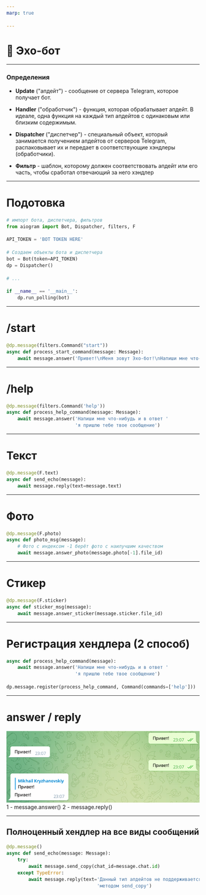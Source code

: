 ```yaml
---
marp: true

---
```

# 📣 Эхо-бот

---
### Определения

- **Update** ("апдейт") - сообщение от сервера Telegram, которое получает бот.

- **Handler** ("обработчик") - функция, которая обрабатывает апдейт. В идеале, одна функция на каждый тип апдейтов с одинаковым или близким содержимым.

- **Dispatcher** ("диспетчер") - специальный объект, который занимается получением апдейтов от серверов Telegram, распаковывает их и передает в соответствующие хэндлеры (обработчики).

- **Фильтр** - шаблон, которому должен соответствовать апдейт или его часть, чтобы сработал отвечающий за него хэндлер

---
# Подотовка

```python
# импорт бота, диспетчера, фильтров
from aiogram import Bot, Dispatcher, filters, F

API_TOKEN = 'BOT TOKEN HERE'

# Создаем объекты бота и диспетчера
bot = Bot(token=API_TOKEN)
dp = Dispatcher()

# ...

if __name__ == '__main__':
    dp.run_polling(bot)
```

---
# /start

```python
@dp.message(filters.Command("start"))
async def process_start_command(message: Message):
    await message.answer('Привет!\nМеня зовут Эхо-бот!\nНапиши мне что-нибудь')
```

---
# /help

```python
@dp.message(filters.Command('help'))
async def process_help_command(message: Message):
    await message.answer('Напиши мне что-нибудь и в ответ '
                         'я пришлю тебе твое сообщение')
```
---
# Текст

```python
@dp.message(F.text)
async def send_echo(message):
    await message.reply(text=message.text)
```

---
# Фото
```python
@dp.message(F.photo)
async def photo_msg(message):
    # Фото с индексом -1 берёт фото с наилучшим качеством
    await message.answer_photo(message.photo[-1].file_id)

```
---
# Стикер
```python
@dp.message(F.sticker)
async def sticker_msg(message):
    await message.answer_sticker(message.sticker.file_id)
```
---

# Регистрация хендлера (2 способ)
```python
async def process_help_command(message):
    await message.answer('Напиши мне что-нибудь и в ответ '
                         'я пришлю тебе твое сообщение')

dp.message.register(process_help_command, Command(commands=['help']))
```
---
# answer / reply
![](../file/reply_answer.png)
1 - message.answer()
2 - message.reply()

---
## Полноценный хендлер на все виды сообщений
```python
@dp.message()
async def send_echo(message: Message):
    try:
        await message.send_copy(chat_id=message.chat.id)
    except TypeError:
        await message.reply(text='Данный тип апдейтов не поддерживается '
                                 'методом send_copy')
```
